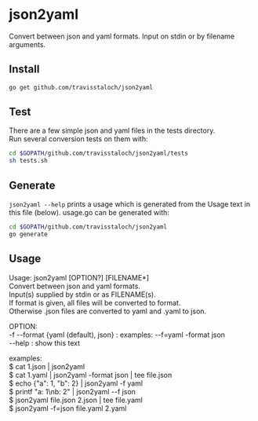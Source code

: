 # json2yaml  
Convert between json and yaml formats.  Input on stdin or by filename arguments.  

## Install
```sh
go get github.com/travisstaloch/json2yaml
```

## Test
There are a few simple json and yaml files in the tests directory.  
Run several conversion tests on them with:  
```sh
cd $GOPATH/github.com/travisstaloch/json2yaml/tests
sh tests.sh
```

## Generate
`json2yaml --help` prints a usage which is generated from the Usage text in  
this file (below).  usage.go can be generated with:  
```sh
cd $GOPATH/github.com/travisstaloch/json2yaml
go generate
```

## Usage  
Usage: json2yaml [OPTION?] [FILENAME*]  
Convert between json and yaml formats.  
Input(s) supplied by stdin or as FILENAME(s).  
If format is given, all files will be converted to format.  
Otherwise .json files are converted to yaml and .yaml to json.  
  
OPTION:  
	-f --format {yaml (default), json} : examples: --f=yaml -format json  
  --help : show this text  
  
examples:  
  $ cat 1.json | json2yaml  
  $ cat 1.yaml | json2yaml -format json | tee file.json  
  $ echo {"a": 1, "b": 2} | json2yaml -f yaml  
  $ printf "a: 1\\nb: 2" | json2yaml --f json  
  $ json2yaml file.json 2.json | tee file.yaml  
  $ json2yaml -f=json file.yaml 2.yaml  
  
